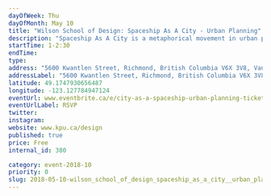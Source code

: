 ```yaml
---
dayOfWeek: Thu
dayOfMonth: May 10
title: "Wilson School of Design: Spaceship As A City - Urban Planning"
description: "Spaceship As A City is a metaphorical movement in urban planning - a new way of thinking about humans and their relationships with their habitats - an intelligent way of designing future cities. <br> <br> Product Design instructor Sue Fairburn hopes to provoke an active discussion about the future of cities.<br> <br> Sue discusses making cities self-sufficient, like a space station. Spaceship and space habitats are comparable to the modern, densely packed, and technology-driven metros of tomorrow.<br> "
startTime: 1-2:30
endTime: 
type: 
address: "5600 Kwantlen Street, Richmond, British Columbia V6X 3V8, Vancouver, BC, Canada"
addressLabel: "5600 Kwantlen Street, Richmond, British Columbia V6X 3V8"
latitude: 49.1747930656487
longitude: -123.127784947124
eventUrl: www.eventbrite.ca/e/city-as-a-spaceship-urban-planning-tickets-45121011159
eventUrlLabel: RSVP
twitter: 
instagram: 
website: www.kpu.ca/design
published: true
price: Free
internal_id: 380

category: event-2018-10
priority: 0
slug: 2018-05-10-wilson_school_of_design_spaceship_as_a_city__urban_planning
---
```

